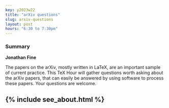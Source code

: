 ```yaml
---
key: y2023w22
title: "arXiv questions"
slug: arxiv-questions
layout: post
hours: "6:30 to 7:30pm"
---
```


### Summary


**Jonathan Fine**

The papers on the arXiv, mostly written in LaTeX, are an important
sample of current practice. This TeX Hour will gather questions worth
asking about the arXiv papers, that can easily be answered by using
software to process these papers. Your questions are welcome.

{% include see_about.html %}
---
